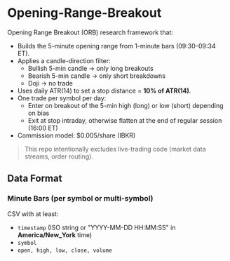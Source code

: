 # Opening-Range-Breakout

Opening Range Breakout (ORB) research framework that:
- Builds the 5-minute opening range from 1-minute bars (09:30–09:34 ET).
- Applies a candle-direction filter:
  - Bullish 5-min candle → only long breakouts
  - Bearish 5-min candle → only short breakdowns
  - Doji → no trade
- Uses daily ATR(14) to set a stop distance = **10% of ATR(14)**.
- One trade per symbol per day:
  - Enter on breakout of the 5-min high (long) or low (short) depending on bias
  - Exit at stop intraday, otherwise flatten at the end of regular session (16:00 ET)
- Commission model: $0.005/share (IBKR)

> This repo intentionally excludes live-trading code (market data streams, order routing).

## Data Format

### Minute Bars (per symbol or multi-symbol)
CSV with at least:
- `timestamp` (ISO string or "YYYY-MM-DD HH:MM:SS" in **America/New_York** time)
- `symbol`
- `open, high, low, close, volume`
